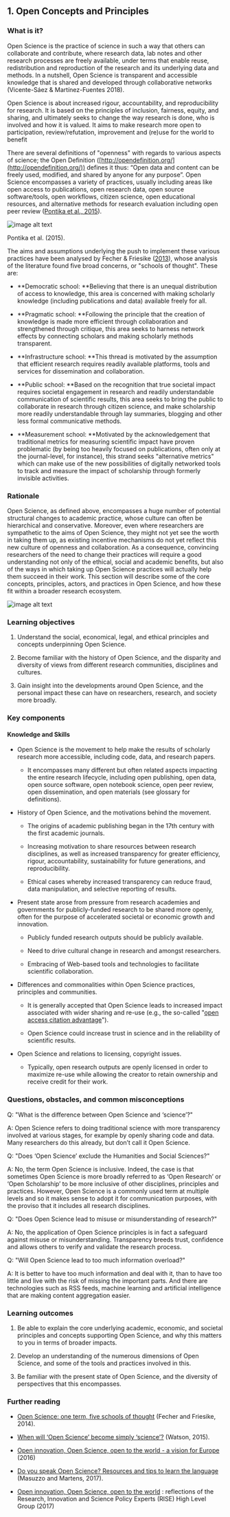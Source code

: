 ## 1. Open Concepts and Principles

### What is it?

Open Science is the practice of science in such a way that others can collaborate and contribute, where research data, lab notes and other research processes are freely available, under terms that enable reuse, redistribution and reproduction of the research and its underlying data and methods. In a nutshell, Open Science is transparent and accessible knowledge that is shared and developed through collaborative networks (Vicente-Sáez & Martínez-Fuentes 2018).

Open Science is about increased rigour, accountability, and reproducibility for research. It is based on the principles of inclusion, fairness, equity, and sharing, and ultimately seeks to change the way research is done, who is involved and how it is valued. It aims to make research more open to participation, review/refutation, improvement and (re)use for the world to benefit 

There are several definitions of "openness" with regards to various aspects of science; the Open Definition ([http://opendefinition.org/](http://opendefinition.org/)) defines it thus: “Open data and content can be freely used, modified, and shared by anyone for any purpose”. Open Science encompasses a variety of practices, usually including areas like open access to publications, open research data, open source software/tools, open workflows, citizen science, open educational resources, and alternative methods for research evaluation including open peer review ([Pontika et al., 2015](https://f1000research.com/articles/6-588/v2#ref-59)). 

![image alt text](Images/image_0.png)

Pontika et al. (2015).

The aims and assumptions underlying the push to implement these various practices have been analysed by Fecher & Friesike ([2013](https://papers.ssrn.com/sol3/papers.cfm?abstract_id=2272036)), whose analysis of the literature found five broad concerns, or "schools of thought". These are:

* **Democratic school: **Believing that there is an unequal distribution of access to knowledge, this area is concerned with making scholarly knowledge (including publications and data) available freely for all.

* **Pragmatic school: **Following the principle that the creation of knowledge is made more efficient through collaboration and strengthened through critique, this area seeks to harness network effects by connecting scholars and making scholarly methods transparent.

* **Infrastructure school: **This thread is motivated by the assumption that efficient research requires readily available platforms, tools and services for dissemination and collaboration.

* **Public school: **Based on the recognition that true societal impact requires societal engagement in research and readily understandable communication of scientific results, this area seeks to bring the public to collaborate in research through citizen science, and make scholarship more readily understandable through lay summaries, blogging and other less formal communicative methods.

* **Measurement school: **Motivated by the acknowledgement that traditional metrics for measuring scientific impact have proven problematic (by being too heavily focused on publications, often only at the journal-level, for instance), this strand seeks "alternative metrics" which can make use of the new possibilities of digitally networked tools to track and measure the impact of scholarship through formerly invisible activities.

### Rationale

Open Science, as defined above, encompasses a huge number of potential structural changes to academic practice, whose culture can often be hierarchical and conservative. Moreover, even where researchers are sympathetic to the aims of Open Science, they might not yet see the worth in taking them up, as existing incentive mechanisms do not yet reflect this new culture of openness and collaboration. As a consequence, convincing researchers of the need to change their practices will require a good understanding not only of the ethical, social and academic benefits, but also of the ways in which taking up Open Science practices will actually help them succeed in their work. This section will describe some of the core concepts, principles, actors, and practices in Open Science, and how these fit within a broader research ecosystem.

![image alt text](Images/image_1.png)

### Learning objectives

1. Understand the social, economical, legal, and ethical principles and concepts underpinning Open Science.

2. Become familiar with the history of Open Science, and the disparity and diversity of views from different research communities, disciplines and cultures.

3. Gain insight into the developments around Open Science, and the personal impact these can have on researchers, research, and society more broadly.

### Key components

#### Knowledge and Skills

* Open Science is the movement to help make the results of scholarly research more accessible, including code, data, and research papers.

    * It encompasses many different but often related aspects impacting the entire research lifecycle, including open publishing, open data, open source software, open notebook science, open peer review, open dissemination, and open materials (see glossary for definitions).

* History of Open Science, and the motivations behind the movement.

    * The origins of academic publishing began in the 17th century with the first academic journals.

    * Increasing motivation to share resources between research disciplines, as well as increased transparency for greater efficiency, rigour, accountability, sustainability for future generations, and reproducibility.

    * Ethical cases whereby increased transparency can reduce fraud, data manipulation, and selective reporting of results.

* Present state arose from pressure from research academies and governments for publicly-funded research to be shared more openly, often for the purpose of accelerated societal or economic growth and innovation.

    * Publicly funded research outputs should be publicly available.

    * Need to drive cultural change in research and amongst researchers.

    * Embracing of Web-based tools and technologies to facilitate scientific collaboration.

* Differences and commonalities within Open Science practices, principles and communities.

    * It is generally accepted that Open Science leads to increased impact associated with wider sharing and re-use (e.g., the so-called "[open access citation advantage](https://sparceurope.org/what-we-do/open-access/sparc-europe-open-access-resources/open-access-citation-advantage-service-oaca/oaca-list/)").

    * Open Science could increase trust in science and in the reliability of scientific results.

* Open Science and relations to licensing, copyright issues.

    * Typically, open research outputs are openly licensed in order to maximize re-use while allowing the creator to retain ownership and receive credit for their work.

### Questions, obstacles, and common misconceptions

Q: "What is the difference between Open Science and ‘science’?"

A: Open Science refers to doing traditional science with more transparency involved at various stages, for example by openly sharing code and data. Many researchers do this already, but don’t call it Open Science.

Q: "Does ‘Open Science’ exclude the Humanities and Social Sciences?"

A: No, the term Open Science is inclusive. Indeed, the case is that sometimes Open Science is more broadly referred to as ‘Open Research’ or ‘Open Scholarship’ to be more inclusive of other disciplines, principles and practices. However, Open Science is a commonly used term at multiple levels and so it makes sense to adopt it for communication purposes, with the proviso that it includes all research disciplines.

Q: "Does Open Science lead to misuse or misunderstanding of research?"

A: No, the application of Open Science principles is in fact a safeguard against misuse or misunderstanding. Transparency breeds trust, confidence and allows others to verify and validate the research process.

Q: "Will Open Science lead to too much information overload?"

A: It is better to have too much information and deal with it, than to have too little and live with the risk of missing the important parts. And there are technologies such as RSS feeds, machine learning and artificial intelligence that are making content aggregation easier. 

### Learning outcomes

1. Be able to explain the core underlying academic, economic, and societal principles and concepts supporting Open Science, and why this matters to you in terms of broader impacts.

2. Develop an understanding of the numerous dimensions of Open Science, and some of the tools and practices involved in this.

3. Be familiar with the present state of Open Science, and the diversity of perspectives that this encompasses.

### Further reading

* [Open Science: one term, five schools of thought](https://link.springer.com/chapter/10.1007%2F978-3-319-00026-8_2) (Fecher and Friesike, 2014).

* [When will ‘Open Science’ become simply ‘science’?](https://genomebiology.biomedcentral.com/articles/10.1186/s13059-015-0669-2) (Watson, 2015).

* [Open innovation, Open Science, open to the world - a vision for Europe](https://ec.europa.eu/digital-single-market/en/news/open-innovation-open-science-open-world-vision-europe) (2016)

* [Do you speak Open Science? Resources and tips to learn the language](https://peerj.com/preprints/2689/) (Masuzzo and Martens, 2017).

* [Open innovation, Open Science, open to the world](https://publications.europa.eu/en/publication-detail/-/publication/527ea7ce-36fc-11e7-a08e-01aa75ed71a1) : reflections of the Research, Innovation and Science Policy Experts (RISE) High Level Group (2017)
